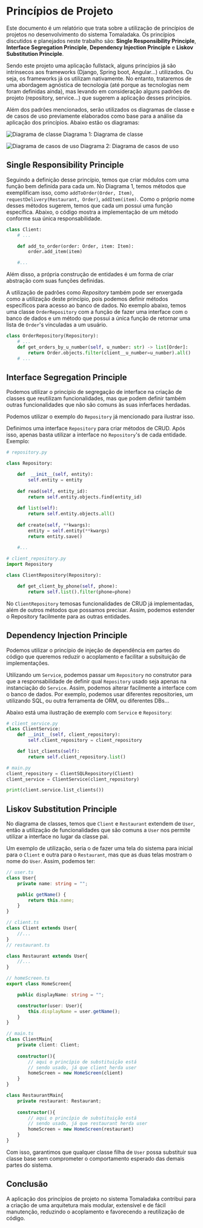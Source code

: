 # Princípios de Projeto

Este documento é um relatório que trata sobre a utilização de princípios de projetos no desenvolvimento do sistema Tomaladaka. Os princípios discutidos e planejados neste trabalho são: **Single Responsibility Principle**, **Interface Segregation Principle**, **Dependency Injection Principle** e **Liskov Substitution Principle**.

Sendo este projeto uma aplicação fullstack, alguns princípios já são intrínsecos aos frameworks (Django, Spring boot, Angular...) utilizados. Ou seja, os frameworks já os utilizam nativamente. No entanto, trataremos de uma abordagem agnóstica de tecnologia (até porque as tecnologias nem foram definidas ainda), mas levando em consideração alguns padrões de projeto (repository, service...) que sugerem a aplicação desses princípios.

Além dos padrões mencionados, serão utilizados os diagramas de classe e de casos de uso previamente elaborados como base para a análise da aplicação dos princípios. Abaixo estão os diagramas:

![Diagrama de classe](diagrams/diagrama_de_classes.drawio.svg)
Diagrama 1: Diagrama de classe

![Diagrama de casos de uso](diagrams/diagrama_casos_usuario.drawio.svg)
Diagrama 2: Diagrama de casos de uso

## Single Responsibility Principle

Seguindo a definição desse princípio, temos que criar módulos com uma função bem definida para cada um. No Diagrama 1, temos métodos que exemplificam isso, como `addToOrder(Order, Item)`,  `requestDelivery(Restaurant, Order)`, `addItem(item)`. Como o próprio nome desses métodos sugerem, temos que cada um possui uma função específica. Abaixo, o código mostra a implementação de um método conforme sua única responsabilidade.
```python
class Client:
    # ...

    def add_to_order(order: Order, item: Item):
        order.add_item(item)

    #...
```

Além disso, a própria construção de entidades é um forma de criar abstração com suas funções definidas.

A utilização de padrões como *Repository* também pode ser enxergada como a utilização deste princípio, pois podemos definir métodos específicos para acesso ao banco de dados. No exemplo abaixo, temos uma classe `OrderRepository` com a função de fazer uma interface com o banco de dados e um método que possui a única função de retornar uma lista de `Order`'s vinculadas a um usuário.

```python
class OrderRepository(Repository):
    # ...
    def get_orders_by_u_number(self, u_number: str) -> list[Order]:
        return Order.objects.filter(client__u_number=u_number).all()
    # ...
```

## Interface Segregation Principle

Podemos utilizar o princípio de segregação de interface na criação de classes que reutilizam funcionalidades, mas que podem definir também outras funcionalidades que não são comuns às suas inferfaces herdadas.

Podemos utilizar o exemplo do `Repository` já mencionado para ilustrar isso.

Definimos uma interface `Repository` para criar métodos de CRUD. Após isso, apenas basta utilizar a interface no `Repository`'s de cada entidade. Exemplo:

```python
# repository.py

class Repository:

    def  __init__(self, entity):
        self.entity = entity
    
    def read(self, entity_id):
        return self.entity.objects.find(entity_id)
    
    def list(self):
        return self.entity.objects.all()
    
    def create(self, **kwargs):
        entity = self.entity(**kwargs)
        return entity.save()
    
    #...
```

```python
# client_repository.py
import Repository

class ClientRepository(Repository):

    def get_client_by_phone(self, phone):
        return self.list().filter(phone=phone)
```

No `ClientRepository` temosas funcionalidades de CRUD já implementadas, além de outros métodos que possamos precisar. Assim, podemos estender o Repository facilmente para as outras entidades.

## Dependency Injection Principle

Podemos utilizar o princípio de injeção de dependência em partes do código que queremos reduzir o acoplamento e facilitar a subsituição de implementações.

Utilizando um `Service`, podemos passar um `Repository` no construtor para que a responsabilidade de definir qual `Repository` usado seja apenas na instanciação do `Service`. Assim, podemos alterar facilmente a interface com o banco de dados. Por exemplo, podemos usar diferentes repositories, um utilizando SQL, ou outra ferramenta de ORM, ou diferentes DBs...

Abaixo está uma ilustração de exemplo com `Service` e `Repository`:

```python
# client_service.py
class ClientService:
    def __init__(self, client_repository):
        self.client_repository = client_repository

    def list_clients(self):
        return self.client_repository.list()

# main.py
client_repository = ClientSQLRepository(Client)
client_service = ClientService(client_repository)

print(client.service.list_clients())
```

## Liskov Substitution Principle

No diagrama de classes, temos que `Client` e `Restaurant` extendem de `User`, então a utilização de funcionalidades que são comuns a `User` nos permite utilizar a interface no lugar da classe pai.

Um exemplo de utilização, seria o de fazer uma tela do sistema para inicial para o `Client` e outra para o `Restaurant`, mas que as duas telas mostram o nome do `User`. Assim, podemos ter:

```typescript
// user.ts
class User{
    private name: string = "";

    public getName() {
        return this.name;
    }
}

// client.ts
class Client extends User{
    //...
}
// restaurant.ts

class Restaurant extends User{
    //...
}

// homeScreen.ts
export class HomeScreen{

    public displayName: string = "";

    constructor(user: User){
        this.displayName = user.getName();
    }
}

// main.ts
class ClientMain{
    private client: Client;
    
    constructor(){
        // aqui o princípio de substituição está
        // sendo usado, já que client herda user
        homeScreen = new HomeScreen(client)
    }
}

class RestaurantMain{
    private restaurant: Restaurant;
    
    constructor(){
        // aqui o princípio de substituição está
        // sendo usado, já que restaurant herda user
        homeScreen = new HomeScreen(restaurant)
    }
}
```

Com isso, garantimos que qualquer classe filha de `User` possa substituir sua classe base sem comprometer o comportamento esperado das demais partes do sistema.

## Conclusão

A aplicação dos princípios de projeto no sistema Tomaladaka contribui para a criação de uma arquitetura mais modular, extensível e de fácil manutenção, reduzindo o acoplamento e favorecendo a reutilização de código.